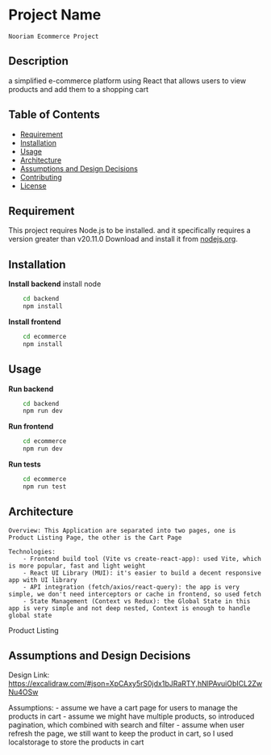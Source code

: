 # Project Name

    Nooriam Ecommerce Project

## Description

a simplified e-commerce platform using React that allows users to view
products and add them to a shopping cart

## Table of Contents

- [Requirement](#requirement)
- [Installation](#installation)
- [Usage](#usage)
- [Architecture](#architecture)
- [Assumptions and Design Decisions](#assumptions-and-design-decisions)
- [Contributing](#contributing)
- [License](#license)

## Requirement

This project requires Node.js to be installed. and it specifically requires a version greater than v20.11.0 Download and install it from [nodejs.org](https://nodejs.org/).

## Installation

**Install backend**
install node

```bash
    cd backend
    npm install
```

**Install frontend**

```bash
    cd ecommerce
    npm install
```

## Usage

**Run backend**

```bash
    cd backend
    npm run dev
```

**Run frontend**

```bash
    cd ecommerce
    npm run dev
```

**Run tests**

```bash
    cd ecommerce
    npm run test
```

## Architecture

    Overview: This Application are separated into two pages, one is Product Listing Page, the other is the Cart Page

    Technologies:
        - Frontend build tool (Vite vs create-react-app): used Vite, which is more popular, fast and light weight
        - React UI Library (MUI): it's easier to build a decent responsive app with UI library
        - API integration (fetch/axios/react-query): the app is very simple, we don't need interceptors or cache in frontend, so used fetch
        - State Management (Context vs Redux): the Global State in this app is very simple and not deep nested, Context is enough to handle global state

Product Listing

## Assumptions and Design Decisions

Design Link: https://excalidraw.com/#json=XpCAxy5rS0jdx1bJRaRTY,hNlPAvuiObICL2ZwNu4OSw

Assumptions: - assume we have a cart page for users to manage the products in cart - assume we might have multiple products, so introduced pagination, which combined with search and filter - assume when user refresh the page, we still want to keep the product in cart, so I used localstorage to store the products in cart
